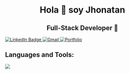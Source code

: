 <h1 align="center">Hola 👋 soy Jhonatan</h1>
<h2 align="center">Full-Stack Developer 🚀</h2>

<a href="https://www.linkedin.com/in/jhonatan-pulido-soler-0280a8283/">     
    <img src="https://img.shields.io/badge/LinkedIn-blue?style=for-the-badge&logo=linkedin&logoColor=white" alt="LinkedIn Badge"/>
</a>
<a href = "mailto:jhonatanpulido1500@gmail.com" target="blank">
    <img src="https://img.shields.io/badge/Gmail-D14836?style=for-the-badge&logo=gmail&logoColor=white" alt="Gmail"/>
</a>
<a href="https://jhonatan-pulido-soler-portfolio.netlify.app/">
    <img src="https://img.shields.io/badge/website-000000?style=for-the-badge&logo=About.me&logoColor=white" alt="Portfolio"/>
</a> 

<h2>Languages and Tools:</h2>
<p align="left">
  <a href="https://skillicons.dev">
    <img src="https://skillicons.dev/icons?i=html,css,bootstrap,js,typescript,jquery,nodejs,express,nestjs,react,py,flask,tensorflow,opencv,mysql,postgresql,docker,postman,androidstudio,figma,aws,railway&perline=12"/>
  </a>
</p>
